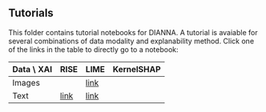 ## Tutorials
This folder contains tutorial notebooks for DIANNA.
A tutorial is avaiable for several combinations of data modality and explanability method.
Click one of the links in the table to directly go to a notebook:

|Data \ XAI|RISE|LIME|KernelSHAP|
|:-----|:---|:---|:---|
|Images|[]()|[link](lime_images.ipynb)|[]()|
|Text|[link](rise_text.ipynb)|[link](lime_text.ipynb)|[]()|
